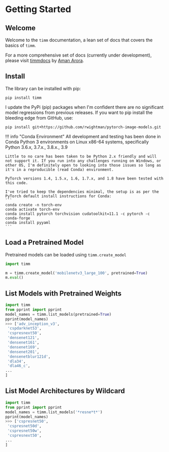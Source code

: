 # Getting Started

## Welcome

Welcome to the `timm` documentation, a lean set of docs that covers the basics of `timm`.

For a more comprehensive set of docs (currently under development), please visit [timmdocs](https://fastai.github.io/timmdocs/) by [Aman Arora](https://github.com/amaarora).

## Install

The library can be installed with pip:

```
pip install timm
```

I update the PyPi (pip) packages when I'm confident there are no significant model regressions from previous releases. If you want to pip install the bleeding edge from GitHub, use:
```
pip install git+https://github.com/rwightman/pytorch-image-models.git
```

!!! info "Conda Environment"
    All development and testing has been done in Conda Python 3 environments on Linux x86-64 systems, specifically Python 3.6.x, 3.7.x., 3.8.x., 3.9
    
    Little to no care has been taken to be Python 2.x friendly and will not support it. If you run into any challenges running on Windows, or other OS, I'm definitely open to looking into those issues so long as it's in a reproducible (read Conda) environment.
    
    PyTorch versions 1.4, 1.5.x, 1.6, 1.7.x, and 1.8 have been tested with this code.
    
    I've tried to keep the dependencies minimal, the setup is as per the PyTorch default install instructions for Conda:
    ```
    conda create -n torch-env
    conda activate torch-env
    conda install pytorch torchvision cudatoolkit=11.1 -c pytorch -c conda-forge
    conda install pyyaml
    ```

## Load a Pretrained Model

Pretrained models can be loaded using `timm.create_model`

```python
import timm

m = timm.create_model('mobilenetv3_large_100', pretrained=True)
m.eval()
```

## List Models with Pretrained Weights
```python
import timm
from pprint import pprint
model_names = timm.list_models(pretrained=True)
pprint(model_names)
>>> ['adv_inception_v3',
 'cspdarknet53',
 'cspresnext50',
 'densenet121',
 'densenet161',
 'densenet169',
 'densenet201',
 'densenetblur121d',
 'dla34',
 'dla46_c',
...
]
```

## List Model Architectures by Wildcard
```python
import timm
from pprint import pprint
model_names = timm.list_models('*resne*t*')
pprint(model_names)
>>> ['cspresnet50',
 'cspresnet50d',
 'cspresnet50w',
 'cspresnext50',
...
]
```
